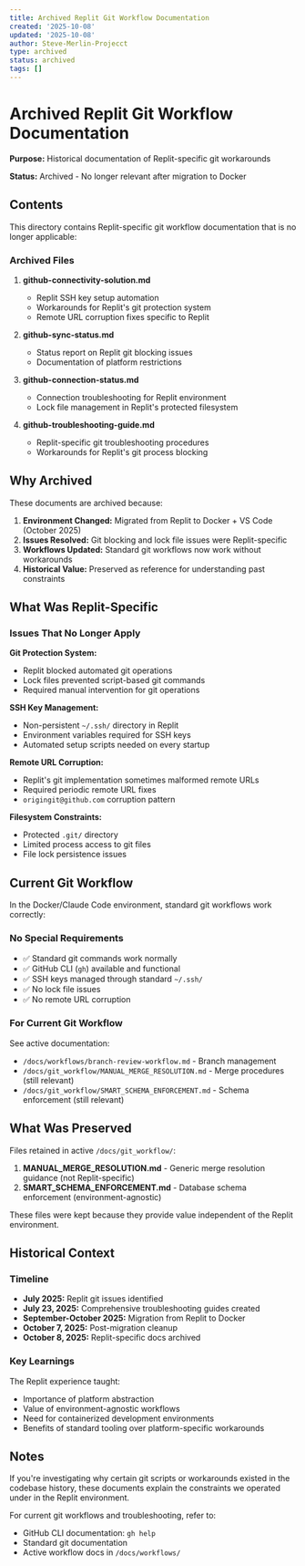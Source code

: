 ```yaml
---
title: Archived Replit Git Workflow Documentation
created: '2025-10-08'
updated: '2025-10-08'
author: Steve-Merlin-Projecct
type: archived
status: archived
tags: []
---
```


# Archived Replit Git Workflow Documentation

**Purpose:** Historical documentation of Replit-specific git workarounds

**Status:** Archived - No longer relevant after migration to Docker

## Contents

This directory contains Replit-specific git workflow documentation that is no longer applicable:

### Archived Files

1. **github-connectivity-solution.md**
   - Replit SSH key setup automation
   - Workarounds for Replit's git protection system
   - Remote URL corruption fixes specific to Replit

2. **github-sync-status.md**
   - Status report on Replit git blocking issues
   - Documentation of platform restrictions

3. **github-connection-status.md**
   - Connection troubleshooting for Replit environment
   - Lock file management in Replit's protected filesystem

4. **github-troubleshooting-guide.md**
   - Replit-specific git troubleshooting procedures
   - Workarounds for Replit's git process blocking

## Why Archived

These documents are archived because:

1. **Environment Changed:** Migrated from Replit to Docker + VS Code (October 2025)
2. **Issues Resolved:** Git blocking and lock file issues were Replit-specific
3. **Workflows Updated:** Standard git workflows now work without workarounds
4. **Historical Value:** Preserved as reference for understanding past constraints

## What Was Replit-Specific

### Issues That No Longer Apply

**Git Protection System:**
- Replit blocked automated git operations
- Lock files prevented script-based git commands
- Required manual intervention for git operations

**SSH Key Management:**
- Non-persistent `~/.ssh/` directory in Replit
- Environment variables required for SSH keys
- Automated setup scripts needed on every startup

**Remote URL Corruption:**
- Replit's git implementation sometimes malformed remote URLs
- Required periodic remote URL fixes
- `origingit@github.com` corruption pattern

**Filesystem Constraints:**
- Protected `.git/` directory
- Limited process access to git files
- File lock persistence issues

## Current Git Workflow

In the Docker/Claude Code environment, standard git workflows work correctly:

### No Special Requirements
- ✅ Standard git commands work normally
- ✅ GitHub CLI (`gh`) available and functional
- ✅ SSH keys managed through standard `~/.ssh/`
- ✅ No lock file issues
- ✅ No remote URL corruption

### For Current Git Workflow
See active documentation:
- `/docs/workflows/branch-review-workflow.md` - Branch management
- `/docs/git_workflow/MANUAL_MERGE_RESOLUTION.md` - Merge procedures (still relevant)
- `/docs/git_workflow/SMART_SCHEMA_ENFORCEMENT.md` - Schema enforcement (still relevant)

## What Was Preserved

Files retained in active `/docs/git_workflow/`:

1. **MANUAL_MERGE_RESOLUTION.md** - Generic merge resolution guidance (not Replit-specific)
2. **SMART_SCHEMA_ENFORCEMENT.md** - Database schema enforcement (environment-agnostic)

These files were kept because they provide value independent of the Replit environment.

## Historical Context

### Timeline

- **July 2025:** Replit git issues identified
- **July 23, 2025:** Comprehensive troubleshooting guides created
- **September-October 2025:** Migration from Replit to Docker
- **October 7, 2025:** Post-migration cleanup
- **October 8, 2025:** Replit-specific docs archived

### Key Learnings

The Replit experience taught:
- Importance of platform abstraction
- Value of environment-agnostic workflows
- Need for containerized development environments
- Benefits of standard tooling over platform-specific workarounds

## Notes

If you're investigating why certain git scripts or workarounds existed in the codebase history, these documents explain the constraints we operated under in the Replit environment.

For current git workflows and troubleshooting, refer to:
- GitHub CLI documentation: `gh help`
- Standard git documentation
- Active workflow docs in `/docs/workflows/`
